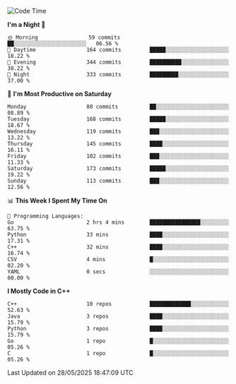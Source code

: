 <!--START_SECTION:waka-->
![Code Time](http://img.shields.io/badge/Code%20Time-385%20hrs%2036%20mins-blue)

**I'm a Night 🦉** 

```text
🌞 Morning                59 commits          ██░░░░░░░░░░░░░░░░░░░░░░░   06.56 % 
🌆 Daytime                164 commits         █████░░░░░░░░░░░░░░░░░░░░   18.22 % 
🌃 Evening                344 commits         ██████████░░░░░░░░░░░░░░░   38.22 % 
🌙 Night                  333 commits         █████████░░░░░░░░░░░░░░░░   37.00 % 
```
📅 **I'm Most Productive on Saturday** 

```text
Monday                   80 commits          ██░░░░░░░░░░░░░░░░░░░░░░░   08.89 % 
Tuesday                  168 commits         █████░░░░░░░░░░░░░░░░░░░░   18.67 % 
Wednesday                119 commits         ███░░░░░░░░░░░░░░░░░░░░░░   13.22 % 
Thursday                 145 commits         ████░░░░░░░░░░░░░░░░░░░░░   16.11 % 
Friday                   102 commits         ███░░░░░░░░░░░░░░░░░░░░░░   11.33 % 
Saturday                 173 commits         █████░░░░░░░░░░░░░░░░░░░░   19.22 % 
Sunday                   113 commits         ███░░░░░░░░░░░░░░░░░░░░░░   12.56 % 
```


📊 **This Week I Spent My Time On** 

```text
💬 Programming Languages: 
Go                       2 hrs 4 mins        ████████████████░░░░░░░░░   63.75 % 
Python                   33 mins             ████░░░░░░░░░░░░░░░░░░░░░   17.31 % 
C++                      32 mins             ████░░░░░░░░░░░░░░░░░░░░░   16.74 % 
CSV                      4 mins              █░░░░░░░░░░░░░░░░░░░░░░░░   02.20 % 
YAML                     0 secs              ░░░░░░░░░░░░░░░░░░░░░░░░░   00.00 % 
```

**I Mostly Code in C++** 

```text
C++                      10 repos            █████████████░░░░░░░░░░░░   52.63 % 
Java                     3 repos             ████░░░░░░░░░░░░░░░░░░░░░   15.79 % 
Python                   3 repos             ████░░░░░░░░░░░░░░░░░░░░░   15.79 % 
Go                       1 repo              █░░░░░░░░░░░░░░░░░░░░░░░░   05.26 % 
C                        1 repo              █░░░░░░░░░░░░░░░░░░░░░░░░   05.26 % 
```




 Last Updated on 28/05/2025 18:47:09 UTC
<!--END_SECTION:waka-->
